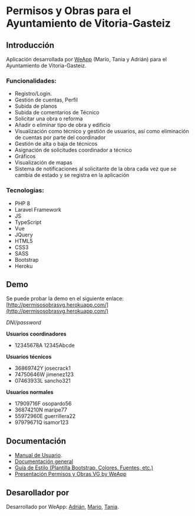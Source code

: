 # Permisos y Obras para el Ayuntamiento de Vitoria-Gasteiz
## Introducción
Aplicación desarrollada por [WeApp](https://twitter.com/weappdev) (Mario, Tania y Adrián) para el Ayuntamiento de Vitoria-Gasteiz.   
### Funcionalidades:      

*  Registro/Login.
*  Gestión de cuentas, Perfil
*  Subida de planos
*  Subida de comentarios de Técnico
*  Solicitar una obra o reforma
*  Añadir o eliminar tipo de obra y edificio
*  Visualización como técnico y gestión de usuarios, así como eliminación de cuentas por parte del coordinador
*  Gestión de alta o baja de técnicos
*  Asignación de solicitudes coordinador a técnico 
*  Gráficos
*  Visualización de mapas
*  Sistema de notificaciones al solicitante de la obra cada vez que se cambia de estado y se registra en la aplicación

### Tecnologías:     

* PHP 8
* Laravel Framework
* JS
* TypeScript
* Vue
* JQuery
* HTML5
* CSS3
* SASS
* Bootstrap
* Heroku

## Demo 
Se puede probar la demo en el siguiente enlace: [http://permisosobrasvg.herokuapp.com/](http://permisosobrasvg.herokuapp.com/) 

*DNI/password*
 
**Usuarios coordinadores**

* 12345678A     12345Abcde
 
**Usuarios técnicos**

* 36869742Y     josecrack1
* 74750646W    jimenez123
* 07463933L     sancho321
 
**Usuarios normales**

* 17909716F     osopardo56
* 36874210N     maripe77
* 55972960E     guerrillera22
* 97979671Q     isamor123



## Documentación
*   [Manual de Usuario](https://drive.google.com/file/d/1CP4r8aVmTcF2zIXy2dBIgVooc_gkQKdp/view?usp=sharing).  
*   [Documentación general](https://drive.google.com/file/d/1z5PKU7qkAN7tg9w9ZLiNnKrAaz_b-yx5/view?usp=sharing)
*   [Guía de Estilo (Plantilla Bootstrap, Colores, Fuentes, etc.)]()
*   [Presentación Permisos y Obras VG by WeApp](https://drive.google.com/file/d/1yKs6hElUgbTizD8uGsclnwg5eS9NAbux/view?usp=sharing)


## Desarollador por
Desarrollado por WeApp: [Adrián](https://github.com/adrianpisabarrogarcia), [Mario](https://github.com/mariozaton01), [Tania](https://github.com/TaniaGarciaOlarte).
